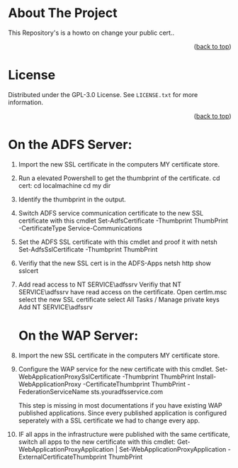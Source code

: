<!-- ABOUT THE PROJECT -->
# About The Project
This Repository's is a howto on change your public cert..

<p align="right">(<a href="#readme-top">back to top</a>)</p>

<!-- LICENSE -->
# License

Distributed under the GPL-3.0 License. See `LICENSE.txt` for more information.

<p align="right">(<a href="#readme-top">back to top</a>)</p>




# On the ADFS Server:

1. Import the new SSL certificate in the computers MY certificate store.
2. Run a elevated Powershell to get the thumbprint of the certificate.
    cd cert:
    cd localmachine
    cd my
    dir
3. Identify the thumbprint in the output. 

4. Switch ADFS service communication certificate to the new SSL certificate with this cmdlet
    Set-AdfsCertificate -Thumbprint ThumbPrint -CertificateType Service-Communications

5. Set the ADFS SSL certificate with this cmdlet and proof it with netsh
    Set-AdfsSslCertificate -Thumbprint ThumbPrint 

6. Verifiy that the new SSL cert is in the ADFS-Apps
    netsh http show sslcert

7. Add read access to NT SERVICE\adfssrv
    Verifiy that NT SERVICE\adfssrv have read access on the certificate. 
	Open certlm.msc
	select the new SSL certificate
	select All Tasks / Manage private keys
	Add NT SERVICE\adfssrv
    
	
	
	# On the WAP Server:

1. Import the new SSL certificate in the computers MY certificate store.

2. Configure the WAP service for the new certificate with this cmdlet. 
	Set-WebApplicationProxySslCertificate -Thumbprint ThumbPrint
	Install-WebApplicationProxy -CertificateThumbprint ThumbPrint -FederationServiceName sts.youradfsservice.com
	
	This step is missing in most documentations if you have existing WAP published applications. 
	Since every published application is configured seperately with a SSL certificate we had to change every app. 
	
3. IF all apps in the infrastructure were published with the same certificate, switch all apps to the new certificate with this cmdlet: 
	Get-WebApplicationProxyApplication | Set-WebApplicationProxyApplication -ExternalCertificateThumbprint ThumbPrint



